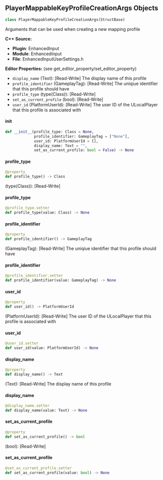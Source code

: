 ## PlayerMappableKeyProfileCreationArgs Objects

```python
class PlayerMappableKeyProfileCreationArgs(StructBase)
```

Arguments that can be used when creating a new mapping profile

**C++ Source:**

- **Plugin**: EnhancedInput
- **Module**: EnhancedInput
- **File**: EnhancedInputUserSettings.h

**Editor Properties:** (see get_editor_property/set_editor_property)

- ``display_name`` (Text):  [Read-Write] The display name of this profile
- ``profile_identifier`` (GameplayTag):  [Read-Write] The uniqiue identifier that this profile should have
- ``profile_type`` (type(Class)):  [Read-Write]
- ``set_as_current_profile`` (bool):  [Read-Write]
- ``user_id`` (PlatformUserId):  [Read-Write] The user ID of the ULocalPlayer that this profile is associated with

<a id="unreal.PlayerMappableKeyProfileCreationArgs.__init__"></a>

#### __init__

```python
def __init__(profile_type: Class = None,
             profile_identifier: GameplayTag = ["None"],
             user_id: PlatformUserId = [],
             display_name: Text = "",
             set_as_current_profile: bool = False) -> None
```

<a id="unreal.PlayerMappableKeyProfileCreationArgs.profile_type"></a>

#### profile_type

```python
@property
def profile_type() -> Class
```

(type(Class)):  [Read-Write]

<a id="unreal.PlayerMappableKeyProfileCreationArgs.profile_type"></a>

#### profile_type

```python
@profile_type.setter
def profile_type(value: Class) -> None
```

<a id="unreal.PlayerMappableKeyProfileCreationArgs.profile_identifier"></a>

#### profile_identifier

```python
@property
def profile_identifier() -> GameplayTag
```

(GameplayTag):  [Read-Write] The uniqiue identifier that this profile should have

<a id="unreal.PlayerMappableKeyProfileCreationArgs.profile_identifier"></a>

#### profile_identifier

```python
@profile_identifier.setter
def profile_identifier(value: GameplayTag) -> None
```

<a id="unreal.PlayerMappableKeyProfileCreationArgs.user_id"></a>

#### user_id

```python
@property
def user_id() -> PlatformUserId
```

(PlatformUserId):  [Read-Write] The user ID of the ULocalPlayer that this profile is associated with

<a id="unreal.PlayerMappableKeyProfileCreationArgs.user_id"></a>

#### user_id

```python
@user_id.setter
def user_id(value: PlatformUserId) -> None
```

<a id="unreal.PlayerMappableKeyProfileCreationArgs.display_name"></a>

#### display_name

```python
@property
def display_name() -> Text
```

(Text):  [Read-Write] The display name of this profile

<a id="unreal.PlayerMappableKeyProfileCreationArgs.display_name"></a>

#### display_name

```python
@display_name.setter
def display_name(value: Text) -> None
```

<a id="unreal.PlayerMappableKeyProfileCreationArgs.set_as_current_profile"></a>

#### set_as_current_profile

```python
@property
def set_as_current_profile() -> bool
```

(bool):  [Read-Write]

<a id="unreal.PlayerMappableKeyProfileCreationArgs.set_as_current_profile"></a>

#### set_as_current_profile

```python
@set_as_current_profile.setter
def set_as_current_profile(value: bool) -> None
```

<a id="unreal.GameplayTag"></a>